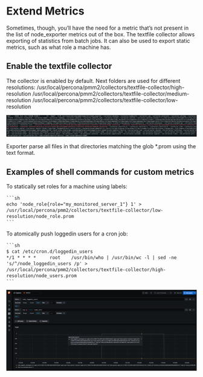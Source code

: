 # Extend Metrics

Sometimes, though, you’ll have the need for a metric that’s not present in the list of node_exporter metrics out of the box. 
The textfile collector allows exporting of statistics from batch jobs. It can also be used to export static metrics, such as what role a machine has. 

## Enable the textfile collector

The collector is enabled by default. Next folders are used for different resolutions:
/usr/local/percona/pmm2/collectors/textfile-collector/high-resolution
/usr/local/percona/pmm2/collectors/textfile-collector/medium-resolution
/usr/local/percona/pmm2/collectors/textfile-collector/low-resolution

![!image](../_images/node-exporter.textfile-collector.1.png)

Exporter parse all files in that directories matching the glob *.prom using the text format.

## Examples of shell commands for custom metrics

To statically set roles for a machine using labels:

    ```sh
    echo 'node_role{role="my_monitored_server_1"} 1' > /usr/local/percona/pmm2/collectors/textfile-collector/low-resolution/node_role.prom
    ```

To atomically push loggedin users for a cron job:

    ```sh
    $ cat /etc/cron.d/loggedin_users
    */1 * * * *     root    /usr/bin/who | /usr/bin/wc -l | sed -ne 's/^/node_loggedin_users /p' > /usr/local/percona/pmm2/collectors/textfile-collector/high-resolution/node_users.prom
    ```

![!image](../_images/node-exporter.textfile-collector.2.png)

